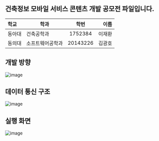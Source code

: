 ## 건축정보 모바일 서비스 콘텐츠 개발 공모전 파일입니다.

| 학교 | 학과 | 학번 | 이름 |
| :- | - | :-: | -: |
| 동아대 | 건축공학과 | 1752384 | 이재환 |
| 동의대 | 소프트웨어공학과 | 20143226 | 김광호 |<br/><br/>



## 개발 방향
![image](https://user-images.githubusercontent.com/48707324/99660506-cd768880-2aa5-11eb-818d-e2ca573e36ba.png)



## 데이터 통신 구조
![image](https://user-images.githubusercontent.com/48707324/99661323-05320000-2aa7-11eb-82d3-21758e9d63cb.png)



## 실행 화면
![image](https://user-images.githubusercontent.com/48707324/99661668-85586580-2aa7-11eb-9084-6ab744d78233.png)
